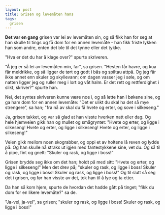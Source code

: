 ```yaml
---
layout: post
title: Grisen og levemåten hans
tags:
  grisen
---
```



**Det var en gang** grisen var lei av levemåten sin, og så fikk han for seg
at han skulle til tings og få dom for en annen levemåte - han fikk
friste lykken han som andre, enten det ble til det tynne eller det
tykke.

"Hva er det du har å klage over?" spurte skriveren.

"Å jeg er så lei av levemåten min, far", sa grisen. "Hesten får havre,
og kua får meldrikke, og så ligger de tørt og godt i bås og spiltau
attpå. Og jeg får ikke annet enn skuler og skyllevann; om dagen vasser
jeg i søle, og om natten ligger jeg og ruller meg i lort og våt halm. Er
det rett og rettferdighet i slikt, skriver?" spurte han.

Nei, det syntes skriveren kunne være noe i, og så lette han i bøkene
sine, og ga ham dom for en annen levemåte: "Det er ulikt du skal ha det
så mye strengere", sa han; "fra nå av skal du få hvete og erter, og sove
i silkeseng."

Ja, grisen takket, og var så glad at han visste hverken natt eller dag.
Og hele hjemveien gikk han og mullet og smågryntet: "Hvete og erter, og
ligge i silkeseng! Hvete og erter, og ligge i silkeseng! Hvete og erter,
og ligge i silkeseng!"

Veien gikk mellom noen skograbber, og oppi et av holtene lå reven og
lydde på. Og han skulle nå straks ut igjen med fantestykkene sine, vet
du. Og så til å pipe, fint og gnelt: "Skuler og rask, og ligge i boss!"

Grisen brydde seg ikke om det han; holdt på med sitt: "Hvete og erter,
og ligge i silkeseng!" Men det drev på; "skuler og rask, og ligge i
boss! Skuler og rask, og ligge i boss! Skuler og rask, og ligge i boss!"
Og til slutt så ség det i grisen, og før han visste av det, tok han til
å lye og ta etter.

Da han så kom hjem, spurte de hvordan det hadde gått på tinget; "fikk du
dom for en likere levemåte?" sa de.

"Ja-vel, ja-vel", sa grisen; "skuler og rask, og ligge i boss! Skuler og
rask, og ligge i boss!"
